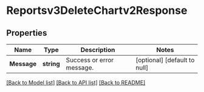 # Reportsv3DeleteChartv2Response

## Properties
Name | Type | Description | Notes
------------ | ------------- | ------------- | -------------
**Message** | **string** | Success or error message. | [optional] [default to null]

[[Back to Model list]](../README.md#documentation-for-models) [[Back to API list]](../README.md#documentation-for-api-endpoints) [[Back to README]](../README.md)


